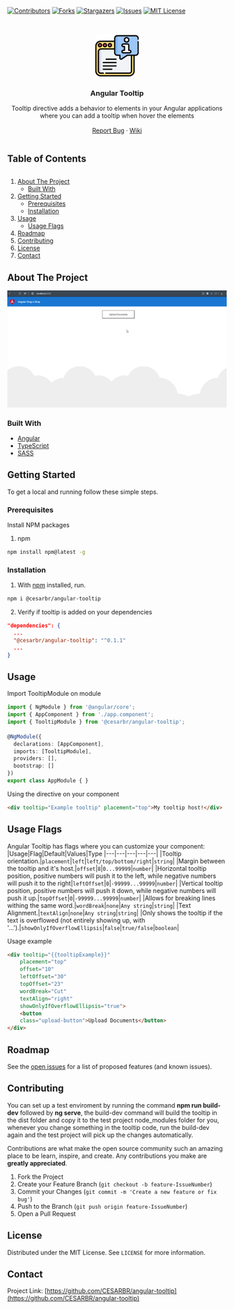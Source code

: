 [![Contributors][contributors-shield]][contributors-url]
[![Forks][forks-shield]][forks-url]
[![Stargazers][stars-shield]][stars-url]
[![Issues][issues-shield]][issues-url]
[![MIT License][license-shield]][license-url]

<!-- PROJECT LOGO -->
<br />
<p align="center">
  <a href="https://github.com/CESARBR/angular-tooltip">
    <img src="tooltip.svg" alt="tooltip" width="100" height="100">
  </a>

  <h3 align="center">Angular Tooltip</h3>

  <p align="center">
    Tooltip directive adds a behavior to elements in your Angular applications where you can add a tooltip
    when hover the elements
    <br />
    <br />
    <a href="https://github.com/CESARBR/angular-tooltip/issues">Report Bug</a>
    ·
    <a href="https://github.com/CESARBR/angular-tooltip/wiki">Wiki</a>
  </p>
</p>



<!-- TABLE OF CONTENTS -->
<div>
  <summary><h2 style="display: inline-block">Table of Contents</h2></summary>
  <ol>
    <li>
      <a href="#about-the-project">About The Project</a>
      <ul>
        <li><a href="#built-with">Built With</a></li>
      </ul>
    </li>
    <li>
      <a href="#getting-started">Getting Started</a>
      <ul>
        <li><a href="#prerequisites">Prerequisites</a></li>
        <li><a href="#installation">Installation</a></li>
      </ul>
    </li>
    <li>
      <a href="#usage">Usage</a>
      <ul>
        <li><a href="#UsageFlags">Usage Flags</a></li>
      </ul>
    </li>
    <li><a href="#roadmap">Roadmap</a></li>
    <li><a href="#contributing">Contributing</a></li>
    <li><a href="#license">License</a></li>
    <li><a href="#contact">Contact</a></li>
  </ol>
</div>

## About The Project

![GIF demo](tooltipLib.gif)

### Built With

* [Angular](https://angular.io)
* [TypeScript](https://www.typescriptlang.org)
* [SASS](https://sass-lang.com)

## Getting Started

To get a local and running follow these simple steps.

### Prerequisites

Install NPM packages

1. npm
```sh
npm install npm@latest -g
```

### Installation

1. With [npm](https://npmjs.org/) installed, run.
```sh
npm i @cesarbr/angular-tooltip
```

2. Verify if tooltip is added on your dependencies
```json
"dependencies": {
  ...
  "@cesarbr/angular-tooltip": "^0.1.1"
  ...
}
```

## Usage

Import TooltipModule on module
```ts
import { NgModule } from '@angular/core';
import { AppComponent } from './app.component';
import { TooltipModule } from '@cesarbr/angular-tooltip';

@NgModule({
  declarations: [AppComponent],
  imports: [TooltipModule],
  providers: [],
  bootstrap: []
})
export class AppModule { }
```

Using the directive on your component
```html
<div tooltip="Example tooltip" placement="top">My tooltip host!</div>
```

## Usage Flags
Angular Tooltip has flags where you can customize your component:
|Usage|Flag|Default|Values|Type
|---|---|---|---|---|
|Tooltip orientation.|`placement`|`left`|`left/top/bottom/right`|`string`|
|Margin between the tooltip and it's host.|`offset`|`8`|`0...99999`|`number`|
|Horizontal tooltip position, positive numbers will push it to the left, while negative numbers will push it to the right|`leftOffset`|`0`|`-99999...99999`|`number`|
|Vertical tooltip position, positive numbers will push it down, while negative numbers will push it up.|`topOffset`|`0`|`-99999...99999`|`number`|
|Allows for breaking lines withing the same word.|`wordBreak`|`none`|`Any string`|`string`|
|Text Alignment.|`textAlign`|`none`|`Any string`|`string`|
|Only shows the tooltip if the text is overflowed (not entirely showing up, with '...').|`showOnlyIfOverflowEllipsis`|`false`|`true/false`|`boolean`|

Usage example
```html
<div tooltip="{{tooltipExample}}"
    placement="top"
    offset="10"
    leftOffset="30"
    topOffset="23"
    wordBreak="Cut"
    textAlign="right"
    showOnlyIfOverflowEllipsis="true">
    <button
    class="upload-button">Upload Documents</button>
</div>
```

## Roadmap

See the [open issues](https://github.com/CESARBR/angular-tooltip/issues) for a list of proposed features (and known issues).

## Contributing
You can set up a test enviroment by running the command **npm run build-dev** followed by **ng serve**, the build-dev command will build the tooltip in the dist folder and copy it to the test project node_modules folder for you, whenever you change something in the tooltip code, run the build-dev again and the test project will pick up the changes automatically.

Contributions are what make the open source community such an amazing place to be learn, inspire, and create. Any contributions you make are **greatly appreciated**.

1. Fork the Project
2. Create your Feature Branch (`git checkout -b feature-IssueNumber`)
3. Commit your Changes (`git commit -m 'Create a new feature or fix bug'`)
4. Push to the Branch (`git push origin feature-IssueNumber`)
5. Open a Pull Request

## License

Distributed under the MIT License. See `LICENSE` for more information.

## Contact

Project Link: [https://github.com/CESARBR/angular-tooltip](https://github.com/CESARBR/angular-tooltip)

<!-- MARKDOWN LINKS & IMAGES -->
[contributors-shield]: https://img.shields.io/github/contributors/CESARBR/angular-tooltip.svg?style=for-the-badge
[contributors-url]: https://github.com/CESARBR/angular-tooltip/graphs/contributors
[forks-shield]: https://img.shields.io/github/forks/CESARBR/angular-tooltip.svg?style=for-the-badge
[forks-url]: https://github.com/CESARBR/angular-tooltip/network/members
[stars-shield]: https://img.shields.io/github/stars/CESARBR/angular-tooltip.svg?style=for-the-badge
[stars-url]: https://github.com/CESARBR/angular-tooltip/stargazers
[issues-shield]: https://img.shields.io/github/issues/CESARBR/angular-tooltip.svg?style=for-the-badge
[issues-url]: https://github.com/CESARBR/angular-tooltip/issues
[license-shield]: https://img.shields.io/github/license/CESARBR/angular-tooltip.svg?style=for-the-badge
[license-url]: https://github.com/CESARBR/angular-tooltip/blob/main/LICENSE
